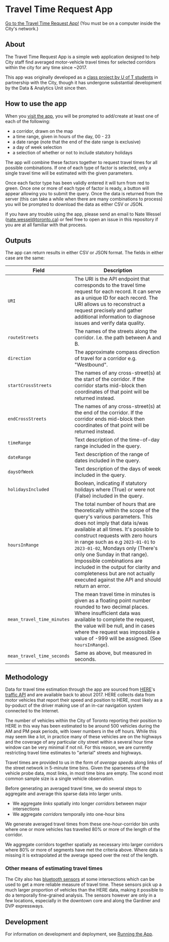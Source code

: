 # Travel Time Request App

[Go to the Travel Time Request App!](https://trans-bdit.intra.prod-toronto.ca/traveltime-request/) (You must be on a computer inside the City's network.)

## About
The Travel Time Request App is a simple web application designed to help City staff find averaged motor-vehicle travel times for selected corridors within the city for any time since ~2017.

This app was originally developed as a [class project by U of T students](https://www.youtube.com/watch?v=y6lnefduogo) in partnership with the City, though it has undergone substantial development by the Data & Analytics Unit since then. 

## How to use the app
When you [visit the app](https://trans-bdit.intra.prod-toronto.ca/traveltime-request/), you will be prompted to add/create at least one of each of the following:
* a corridor, drawn on the map
* a time range, given in hours of the day, 00 - 23
* a date range (note that the end of the date range is exclusive)
* a day of week selection
* a selection of whether or not to include statutory holidays 

The app will combine these factors together to request travel times for all possible combinations. If one of each type of factor is selected, only a single travel time will be estimated with the given parameters. 

Once each factor type has been validly entered it will turn from red to green. Once one or more of each type of factor is ready, a button will appear allowing you to submit the query. Once the data is returned from the server (this can take a while when there are many combinations to process) you will be prompted to download the data as either CSV or JSON.

If you have any trouble using the app, please send an email to Nate Wessel (nate.wessel@toronto.ca) or feel free to open an issue in this repository if you are at all familiar with that process.

## Outputs

The app can return results in either CSV or JSON format. The fields in either case are the same:

| Field | Description |
|----|----|
| `URI` | The URI is the API endpoint that corresponds to the travel time request for each record. It can serve as a unique ID for each record. The URI allows us to reconstruct a request precisely and gather additional information to diagnose issues and verify data quality. |
| `routeStreets` | The names of the streets along the corridor. I.e. the path between A and B. |
| `direction` | The approximate compass direction of travel for a corridor e.g. "Westbound". |
| `startCrossStreets` | The names of any cross-street(s) at the start of the corridor. If the corridor starts mid-block then coordinates of that point will be returned instead. |
| `endCrossStreets` | The names of any cross-street(s) at the end of the corridor. If the corridor ends mid-block then coordinates of that point will be returned instead. |
| `timeRange` | Text description of the time-of-day range included in the query. |
| `dateRange` | Text description of the range of dates included in the query. |
| `daysOfWeek` | Text description of the days of week included in the query.  |
| `holidaysIncluded` | Boolean, indicating if statutory holidays where (True) or were not (False) included in the query. |
| `hoursInRange` | The total number of hours that are theoretically within the scope of the query's various parameters. This does not imply that data is/was available at all times. It's possible to construct requests with zero hours in range such as e.g `2023-01-01` to `2023-01-02`, Mondays only (There's only one Sunday in that range). Impossible combinations are included in the output for clarity and completeness but are not actually executed against the API and should return an error. |
| `mean_travel_time_minutes` | The mean travel time in minutes is given as a floating point number rounded to two decimal places. Where insufficient data was available to complete the request, the value will be null, and in cases where the request was impossible a value of -999 will be assigned. (See `hoursInRange`). |
| `mean_travel_time_seconds` | Same as above, but measured in seconds. |


## Methodology

Data for travel time estimation through the app are sourced from [HERE](https://github.com/CityofToronto/bdit_data-sources/tree/master/here)'s [traffic API](https://developer.here.com/documentation/traffic-api/api-reference.html) and are available back to about 2017. HERE collects data from motor vehicles that report their speed and position to HERE, most likely as a by-poduct of the driver making use of an in-car navigation system connected to the Internet.

The number of vehicles within the City of Toronto reporting their position to HERE in this way has been estimated to be around 500 vehicles during the AM and PM peak periods, with lower numbers in the off hours. While this may seem like a lot, in practice many of these vehicles are on the highways and the coverage of any particular city street within a several hour time window can be very minimal if not nil. For this reason, we are currently restricting travel time estimates to "arterial" streets and highways.  

Travel times are provided to us in the form of _average speeds_ along links of the street network in 5-minute time bins. Given the sparseness of the vehicle probe data, most links, in most time bins are empty. The scond most common sample size is a single vehicle observation.

Before generating an averaged travel time, we do several steps to aggregate and average this sparse data into larger units. 
* We aggregate _links_ spatially into longer _corridors_ between major intersections
* We aggregate _corridors_ temporally into one-hour bins

We generate averaged travel times from these one-hour-corridor bin units where one or more vehicles has travelled 80% or more of the length of the corridor.

We aggregate corridors together spatially as necessary into larger corridors where 80% or more of segments have met the criteria above. Where data is missing it is extrapolated at the average speed over the rest of the length.

### Other means of estimating travel times

The City also has [bluetooth sensors](https://github.com/CityofToronto/bdit_data-sources/blob/master/bluetooth/README.md) at some intersections which can be used to get a more reliable measure of travel time. These sensors pick up a much larger proportion of vehicles than the HERE data, making it possible to do a temporally fine-grained analysis. The sensors however are only in a few locations, especially in the downtown core and along the Gardiner and DVP expressways.  

## Development

For information on development and deployment, see [Running the App](./running-the-app.md).
